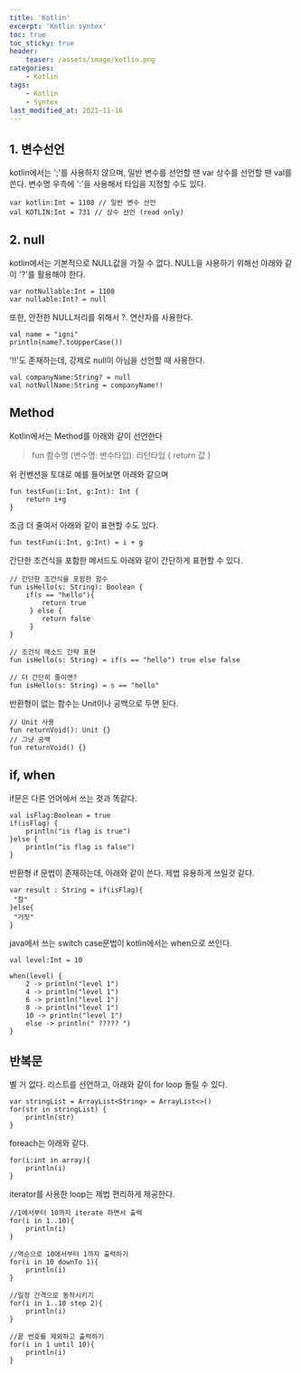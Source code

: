 ```yaml
---
title: 'Kotlin'
excerpt: 'Kotlin syntex'
toc: true
toc_sticky: true
header:
    teaser: /assets/image/kotlin.png
categories:
    - Kotlin
tags:
    - Kotlin
    - Syntex
last_modified_at: 2021-11-16
---
```



## 1. 변수선언 
kotlin에서는 ';'를 사용하지 않으며, 일반 변수를 선언할 땐 var 상수를 선언할 땐 val를 쓴다. 
변수명 우측에 ':'을 사용해서 타입을 지정할 수도 있다.
```
var kotlin:Int = 1108 // 일반 변수 선언 
val KOTLIN:Int = 731 // 상수 선언 (read only)
```

## 2. null
kotlin에서는 기본적으로 NULL값을 가질 수 없다. 
NULL을 사용하기 위해선 아래와 같이 '?'를 활용해야 한다.
```
var notNullable:Int = 1108
var nullable:Int? = null
```
또한, 안전한 NULL처리를 위해서 ?. 연산자를 사용한다.
```
val name = "igni"
println(name?.toUpperCase())
```
'!!'도 존재하는데, 강제로 null이 아님을 선언할 때 사용한다.
```
val companyName:String? = null
val notNullName:String = companyName!!
```

## Method
Kotlin에서는 Method를 아래와 같이 선언한다
> fun 함수명 (변수명: 변수타입): 리턴타입 { return 값 }

위 컨벤션을 토대로 예를 들어보면 아래와 같으며 
```
fun testFun(i:Int, g:Int): Int {
    return i+g
}
```

조금 더 줄여서 아래와 같이 표현할 수도 있다.
```
fun testFun(i:Int, g:Int) = i + g
```

간단한 조건식을 포함한 메서드도 아래와 같이 간단하게 표현할 수 있다.
```
// 간단한 조건식을 포함한 함수
fun isHello(s: String): Boolean {
	if(s == "hello"){
	    return true
	 } else {
	    return false
	 }
}

// 조건식 메소드 간략 표현
fun isHello(s: String) = if(s == "hello") true else false

// 더 간단히 줄이면?
fun isHello(s: String) = s == "hello"
```

반환형이 없는 함수는 Unit이나 공백으로 두면 된다.
```
// Unit 사용
fun returnVoid(): Unit {}
// 그냥 공백 
fun returnVoid() {}
```

## if, when
if문은 다른 언어에서 쓰는 것과 똑같다.
```
val isFlag:Boolean = true
if(isFlag) {
    println("is flag is true")
}else {
    println("is flag is false")
}
```

반환형 if 문법이 존재하는데, 아래와 같이 쓴다.
제법 유용하게 쓰일것 같다.
```
var result : String = if(isFlag){
 "참"
}else{
 "거짓"
}
```

java에서 쓰는 switch case문법이 kotlin에서는 when으로 쓰인다.
```
val level:Int = 10

when(level) {
    2 -> println("level 1")
    4 -> println("level 1")
    6 -> println("level 1")
    8 -> println("level 1")
    10 -> println("level 1")
    else -> println(" ????? ")
}
```

## 반복문
별 거 없다.
리스트를 선언하고, 아래와 같이 for loop 돌릴 수 있다.
```
var stringList = ArrayList<String> = ArrayList<>()
for(str in stringList) {
    println(str)
}
```

foreach는 아래와 같다.
```
for(i:int in array){
    println(i)
}
```

iterator를 사용한 loop는 제법 편리하게 제공한다. 
```
//1에서부터 10까지 iterate 하면서 출력
for(i in 1..10){
	println(i)
}

//역순으로 10에서부터 1까지 출력하기
for(i in 10 downTo 1){
	println(i)
}

//일정 간격으로 동작시키기
for(i in 1..10 step 2){
	println(i)
}

//끝 번호를 제외하고 출력하기
for(i in 1 until 10){
	println(i)
}
```
